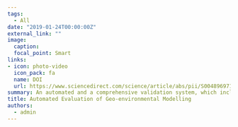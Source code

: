 ```yaml
---
tags:
  - All
date: "2019-01-24T00:00:00Z"
external_link: ""
image:
  caption: 
  focal_point: Smart
links:
- icon: photo-video
  icon_pack: fa
  name: DOI
  url: https://www.sciencedirect.com/science/article/abs/pii/S0048969719304966
summary: An automated and a comprehensive validation system, which includes both the cutoff-dependent and –independent evaluation criteria for spatial modelling approaches, has not yet been developed for GIS based methodologies. This study, for the first time, aims to fill this gap by designing and evaluating a user-friendly model validation approach, denoted as Performance Measure Tool (PMT), and developed using freely available Python programming platform. 
title: Automated Evaluation of Geo-environmental Modelling
authors: 
  - admin
---
```

